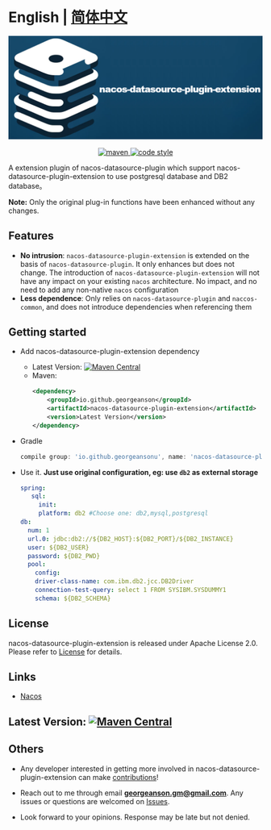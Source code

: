 # English | [简体中文](./README_zhCN.md)

<p align="center">
<img src="https://raw.githubusercontent.com/GeorgeAnson/nacos-datasource-plugin-extension/2.2.0/others/images/logo.jpg" alt="nacos-datasource-plugin-extension" title="nacos-datasource-plugin-extension" width="557"/>
</p>


<p align="center">
  <a href="https://search.maven.org/search?q=g:io.github.georgeanson%20a:nacos-datasource-plugin-extension">
    <img alt="maven" src="https://img.shields.io/maven-central/v/io.github.georgeanson/nacos-datasource-plugin-extension.svg?style=flat-square">
  </a>

  <a href="https://www.apache.org/licenses/LICENSE-2.0">
    <img alt="code style" src="https://img.shields.io/badge/license-Apache%202-4EB1BA.svg?style=flat-square">
  </a>
</p>

A extension plugin of nacos-datasource-plugin which support nacos-datasource-plugin-extension to use postgresql database and DB2 database。

**Note:** Only the original plug-in functions have been enhanced without any changes.


## Features
- **No intrusion**: `nacos-datasource-plugin-extension` is extended on the basis of `nacos-datasource-plugin`. It only enhances but does not change. The introduction of `nacos-datasource-plugin-extension` will not have any impact on your existing `nacos` architecture. No impact, and no need to add any non-native `nacos` configuration
- **Less dependence**: Only relies on `nacos-datasource-plugin` and `naccos-common`, and does not introduce dependencies when referencing them


## Getting started

-   Add nacos-datasource-plugin-extension dependency
    - Latest Version: [![Maven Central](https://img.shields.io/maven-central/v/io.github.georgeanson/nacos-datasource-plugin-extension.svg)](https://search.maven.org/search?q=g:io.github.georgeanson%20a:nacos-datasource-plugin-extension)
    - Maven:
      ```xml
      <dependency>
          <groupId>io.github.georgeanson</groupId>
          <artifactId>nacos-datasource-plugin-extension</artifactId>
          <version>Latest Version</version>
      </dependency>
      ```

-    Gradle
      ```groovy
      compile group: 'io.github.georgeansonu', name: 'nacos-datasource-plugin-extension', version: 'Latest Version'
      ```
      
-    Use it. **Just use original configuration, eg: use `db2` as external storage**
     ```yaml
     spring:
        sql:
          init:
          platform: db2 #Choose one: db2,mysql,postgresql
     db:
       num: 1
       url.0: jdbc:db2://${DB2_HOST}:${DB2_PORT}/${DB2_INSTANCE}
       user: ${DB2_USER}
       password: ${DB2_PWD}
       pool:
         config:
         driver-class-name: com.ibm.db2.jcc.DB2Driver
         connection-test-query: select 1 FROM SYSIBM.SYSDUMMY1
         schema: ${DB2_SCHEMA}
     ```


## License

nacos-datasource-plugin-extension is released under Apache License 2.0. Please refer to [License](./LICENSE) for details.

## Links

- [Nacos](https://github.com/alibaba/nacos)


## Latest Version: [![Maven Central](https://img.shields.io/maven-central/v/io.github.georgeanson/nacos-datasource-plugin-extension.svg)](https://search.maven.org/search?q=g:io.github.georgeanson%20a:nacos-datasource-plugin-extension)


## Others

- Any developer interested in getting more involved in nacos-datasource-plugin-extension can make [contributions](https://github.com/GeorgeAnson/nacos-datasource-plugin-extension/pulls)!

- Reach out to me through email **georgeanson.gm@gmail.com**. Any issues or questions are welcomed on [Issues](https://github.com/GeorgeAnson/nacos-datasource-plugin-extension/issues).

- Look forward to your opinions. Response may be late but not denied.
